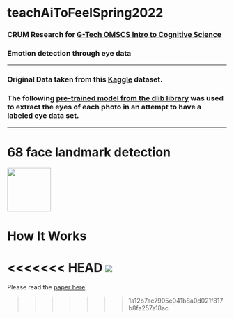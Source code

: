 # teachAiToFeelSpring2022

### CRUM Research for [G-Tech OMSCS Intro to Cognitive Science](https://omscs.gatech.edu/cs-6795-introduction-cognitive-science)

### Emotion detection through eye data

---


### Original Data taken from this [Kaggle](https://www.kaggle.com/jonathanoheix/face-expression-recognition-dataset) dataset.


### The following [pre-trained model from the dlib library](http://dlib.net/) was used to extract the eyes of each photo in an attempt to have a labeled eye data set.

---
# 68 face landmark detection

<img src="https://s3.ap-south-1.amazonaws.com/s3.studytonight.com/curious/uploads/pictures/1592469192-74364.png" width="100" height="100">

# How It Works

<<<<<<< HEAD
<img src='https://github.com/kyle1james/teachAiToFeelSpring2022/blob/streamProcess/lvls.png'>
=======
Please read the [paper here](https://github.com/kyle1james/teachAiToFeelSpring2022/blob/main/paper.pdf). 
>>>>>>> 1a12b7ac7905e041b8a0d021f817b8fa257a18ac
